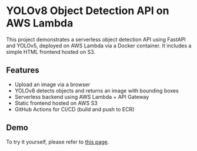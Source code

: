 # YOLOv8 Object Detection API on AWS Lambda

This project demonstrates a serverless object detection API using FastAPI and YOLOv5, deployed on AWS Lambda via a Docker container. It includes a simple HTML frontend hosted on S3.

## Features

- Upload an image via a browser
- YOLOv8 detects objects and returns an image with bounding boxes
- Serverless backend using AWS Lambda + API Gateway
- Static frontend hosted on AWS S3
- GitHub Actions for CI/CD (build and push to ECR)

## Demo

To try it yourself, please refer to [this page]().